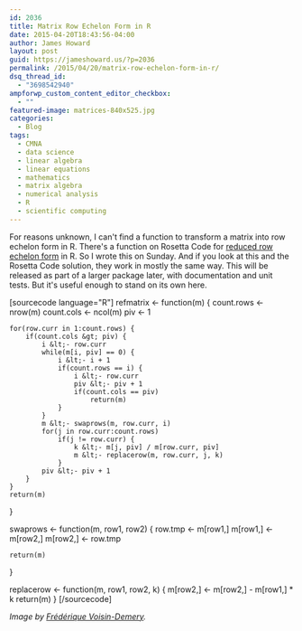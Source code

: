 ```yaml
---
id: 2036
title: Matrix Row Echelon Form in R
date: 2015-04-20T18:43:56-04:00
author: James Howard
layout: post
guid: https://jameshoward.us/?p=2036
permalink: /2015/04/20/matrix-row-echelon-form-in-r/
dsq_thread_id:
  - "3698542940"
ampforwp_custom_content_editor_checkbox:
  - ""
featured-image: matrices-840x525.jpg
categories:
  - Blog
tags:
  - CMNA
  - data science
  - linear algebra
  - linear equations
  - mathematics
  - matrix algebra
  - numerical analysis
  - R
  - scientific computing
---
```

For reasons unknown, I can't find a function to transform a matrix into row echelon form in R.  There's a function on Rosetta Code for <a href="http://rosettacode.org/wiki/Reduced_row_echelon_form#R">reduced row echelon form</a> in R.  So I wrote this on Sunday.  And if you look at this and the Rosetta Code solution, they work in mostly the same way.  This will be released as part of a larger package later, with documentation and unit tests.  But it's useful enough to stand on its own here.

[sourcecode language="R"]
refmatrix &lt;- function(m) {
    count.rows &lt;- nrow(m)
    count.cols &lt;- ncol(m)
    piv &lt;- 1
    
    for(row.curr in 1:count.rows) {
        if(count.cols &gt; piv) {
            i &lt;- row.curr
            while(m[i, piv] == 0) {
                i &lt;- i + 1
                if(count.rows == i) {
                    i &lt;- row.curr
                    piv &lt;- piv + 1
                    if(count.cols == piv)
                        return(m)
                }
            }
            m &lt;- swaprows(m, row.curr, i)
            for(j in row.curr:count.rows)
                if(j != row.curr) {
                    k &lt;- m[j, piv] / m[row.curr, piv]
                    m &lt;- replacerow(m, row.curr, j, k)
                }
            piv &lt;- piv + 1
        }
    }
    return(m)
}

swaprows &lt;- function(m, row1, row2) {
    row.tmp &lt;- m[row1,]
    m[row1,] &lt;- m[row2,]
    m[row2,] &lt;- row.tmp

    return(m)
}

replacerow &lt;- function(m, row1, row2, k) {
    m[row2,] &lt;- m[row2,] - m[row1,] * k
    return(m)
}
[/sourcecode]

<em>Image by <a href="https://www.flickr.com/photos/vialbost/16084697841">Frédérique Voisin-Demery</a>.</em>
